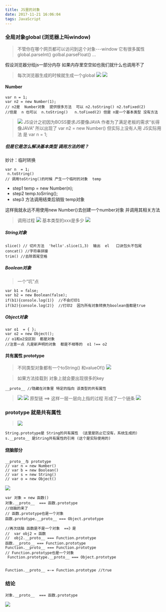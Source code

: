 ```yaml
---
title: JS里的对象
date: 2017-11-21 16:06:04
tags: JavaScript
---
```


### 全局对象global (浏览器上叫window)
> 不管你在哪个网页都可以访问到这个对象---window
它有很多属性
global.parseInt()
golbal.parseFloat()
...

假设浏览器分给js一部分内存   如果内存里空空如也我们就什么也调用不了
> 每次浏览器生成的时候就生成一个global
![](https://sltrust.github.io/note/img/note022_1.png)
![](https://sltrust.github.io/note/img/note022_2.png)

#### Number
```
var n = 1;
var n2 = new Number(1);
// n2是  Number对象  提供很多方法  可以 n2.toString() n2.toFixed(2)
//但是  n 也可以  n.toString()   n.toFixed(2) 但是 n是一个基本类型 没有方法
```
> ![](https://sltrust.github.io/note/img/note022_3.png)
JS设计之初因为BOSS要求JS要像JAVA 作者为了满足老板的需求“长得像JAVA”
所以出现了 var n2 = new Number() 但实际上没有人用
JS实际用法 是 var  n  = 1;

##### 但是它是怎么解决基本类型 调用方法的呢？
 妙计：临时转换 
```
var n  = 1;
 n.toString() 
// 调用toString()的时候 产生一个临时的对象  temp 
```
- step1  temp  = new Number(n);
- step2  temp.toSrring();
- step3  方法调用结束后销毁 temp对象

这样我就永远不用使用new Number()去创建一个number对象 并调用其相关方法

> 调用过程
![](https://sltrust.github.io/note/img/note022_4.png)
> 基本类型的xxx是多少
![](https://sltrust.github.io/note/img/note022_5.png)

##### String对象
```
slice() // 切片方法  'hello'.slice(1,3)  输出  el   口诀包头不包尾
concat() //字符串拼接  
trim() //去除首尾空格
```
##### Boolean对象
> 一个“坑”点
```
var b1 = false;
var b2 = new Boolean(false);
if(b1){console.log(1)}  //不会打印1
if(b2){console.log(2)}  //打印2  因为所有对象转换为boolean值都是true
```
##### Object对象
```
var o1  = { };
var o2 = new Object();
// o1和o2没区别  都是对象
//注意一点 凡是新声明的对象  都是不相等的  o1 !== o2
```
#### 共有属性 prototype 
> 不同类型对象都有一个toString() 和valueOf()
![](https://sltrust.github.io/note/img/note022_6.png)


> 如果方法挂载到 对象上就会要出现很多的key 
```
__proto__ //隐藏在对象里 特定的指向 该类型的共有属性
```
> ![](https://sltrust.github.io/note/img/note022_7.png)
![](https://sltrust.github.io/note/img/note022_8.png)
> 原型链 ==> 这样一层一层向上指的过程 形成了一个链条
![](https://sltrust.github.io/note/img/note022_9.png)
### prototype 就是共有属性
>![](https://sltrust.github.io/note/img/note022_10.png)
```
String.prototype是 String的共有属性 （这里是防止它没有，系统生成的）
s.__proto__ 是String共有属性的引用 (这个是实际使用的)
```
#### 烧脑部分
```
__proto__与 prototype
// var n = new Number()
// var b = new Boolean()
// var s = new String()
// var o = new Object()
```
![](https://sltrust.github.io/note/img/note022_11.png)
```
var 对象 = new 函数()
对象.__proto__  === 函数.prototype
//烧脑的来了
// 函数.prototype也是一个对象
函数.prototype.__proto__ === Object.prototype

//再次烧脑 函数是不是一个对象  ==》是
//  var obj2 = 函数
//  obj2.__proto__ === Function.prototype
函数.__proto__ === Function.prototype
Function.__proto__ === Function.prototype
// Function.prototype也是一个对象
 Function.prototype.__proto__ === Object.prototype


Function.__proto__ =-= Function.prototype //true
```
### 结论
```
对象.__proto__  === 函数.prototype
```
![](https://sltrust.github.io/note/img/note022_12.png)


